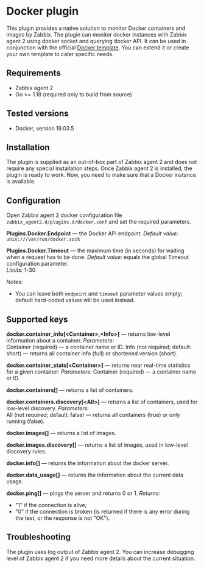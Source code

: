 # Docker plugin
This plugin provides a native solution to monitor Docker
containers and images by Zabbix. 
The plugin can monitor docker instances with Zabbix agent 2 using docker socket
and querying docker API. It can be used in conjunction with the official 
[Docker template](https://git.zabbix.com/projects/ZBX/repos/zabbix/browse/templates/app/docker). 
You can extend it or create your own template to cater specific needs.

## Requirements
* Zabbix agent 2
* Go >= 1.18 (required only to build from source)

## Tested versions
* Docker, version 19.03.5

## Installation
The plugin is supplied as an out-of-box part of Zabbix agent 2 and 
does not require any special installation steps. Once 
Zabbix agent 2 is installed, the plugin is ready to work. 
Now, you need to make sure that a Docker instance is available.

## Configuration
Open Zabbix agent 2 docker configuration file `zabbix_agent2.d/plugins.d/docker.conf` and 
set the required parameters.

**Plugins.Docker.Endpoint** — the Docker API endpoint.
*Default value:* `unix:///var/run/docker.sock`    
 
**Plugins.Docker.Timeout** — the maximum time (in seconds) for 
waiting when a request has to be done.
*Default value:* equals the global Timeout configuration parameter.    
*Limits:* 1-30

*Notes*:  
* You can leave both `endpoint` and `timeout` parameter values empty;
default hard-coded values will be used instead. 
  
## Supported keys
**docker.container_info[\<Container\>,\<Info\>]** — returns low-level information about a container.
*Parameters:*  
Container (required) — a container name or ID.
Info (not required; default: short) — returns all container info (full) or shortened version (short).

**docker.container_stats[\<Container\>]** — returns near real-time statistics for a given container.
*Parameters:*
Container (required) — a container name or ID.

**docker.containers[]** — returns a list of containers.

**docker.containers.discovery[\<All\>]** — returns a list of containers, 
used for low-level discovery.
*Parameters:*  
All (not required; default: false) — returns all containers (true) or only running (false).

**docker.images[]** — returns a list of images.

**docker.images.discovery[]** — returns a list of images, used in low-level discovery rules.

**docker.info[]** — returns the information about the docker server.

**docker.data_usage[]** — returns the information about the current data usage.

**docker.ping[]** — pings the server and returns 0 or 1.
*Returns:*
- "1" if the connection is alive;
- "0" if the connection is broken (is returned if there is any error during the test, or the response is not "OK").

## Troubleshooting
The plugin uses log output of Zabbix agent 2. You can increase debugging level of Zabbix agent 2 
if you need more details about the current situation.

